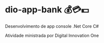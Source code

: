 # dio-app-bank 💰💳💵

Desenvolvimento de app console .Net Core C#

Atividade ministrada por Digital Innovation One
